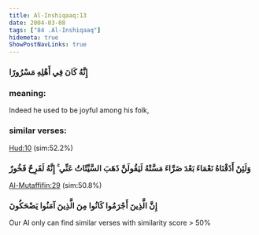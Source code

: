 ```yaml
---
title: Al-Inshiqaaq:13
date: 2004-03-08
tags: ["84 .Al-Inshiqaaq"]
hidemeta: true 
ShowPostNavLinks: true 
---
```

### إِنَّهُ كَانَ فِي أَهْلِهِ مَسْرُورًا
### meaning: 
Indeed he used to be joyful among his folk,
### similar verses: 

[Hud:10](/11/10) (sim:52.2%)

### وَلَئِنْ أَذَقْنَاهُ نَعْمَاءَ بَعْدَ ضَرَّاءَ مَسَّتْهُ لَيَقُولَنَّ ذَهَبَ السَّيِّئَاتُ عَنِّي ۚ إِنَّهُ لَفَرِحٌ فَخُورٌ

[Al-Mutaffifin:29](/83/29) (sim:50.8%)

### إِنَّ الَّذِينَ أَجْرَمُوا كَانُوا مِنَ الَّذِينَ آمَنُوا يَضْحَكُونَ

Our AI only can find similar verses with similarity score > 50% 


